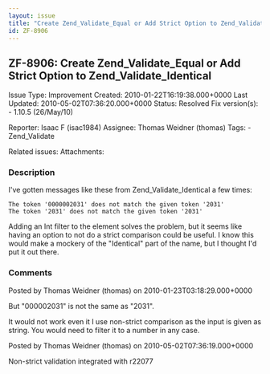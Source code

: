 ```yaml
---
layout: issue
title: "Create Zend_Validate_Equal or Add Strict Option to Zend_Validate_Identical"
id: ZF-8906
---
```


ZF-8906: Create Zend\_Validate\_Equal or Add Strict Option to Zend\_Validate\_Identical
---------------------------------------------------------------------------------------

 Issue Type: Improvement Created: 2010-01-22T16:19:38.000+0000 Last Updated: 2010-05-02T07:36:20.000+0000 Status: Resolved Fix version(s): - 1.10.5 (26/May/10)
 
 Reporter:  Isaac F (isac1984)  Assignee:  Thomas Weidner (thomas)  Tags: - Zend\_Validate
 
 Related issues: 
 Attachments: 
### Description

I've gotten messages like these from Zend\_Validate\_Identical a few times:

 
    The token '0000002031' does not match the given token '2031'
    The token '2031' does not match the given token '2031'


Adding an Int filter to the element solves the problem, but it seems like having an option to not do a strict comparison could be useful. I know this would make a mockery of the "Identical" part of the name, but I thought I'd put it out there.

 

 

### Comments

Posted by Thomas Weidner (thomas) on 2010-01-23T03:18:29.000+0000

But "000002031" is not the same as "2031".

It would not work even it I use non-strict comparison as the input is given as string. You would need to filter it to a number in any case.

 

 

Posted by Thomas Weidner (thomas) on 2010-05-02T07:36:19.000+0000

Non-strict validation integrated with r22077

 

 
